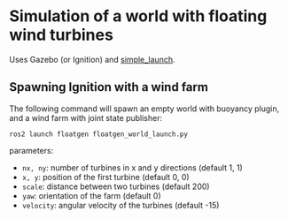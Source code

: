 # Simulation of a world with floating wind turbines

Uses Gazebo (or Ignition) and [simple_launch](https://github.com/oKermorgant/simple_launch).


## Spawning Ignition with a wind farm

The following command will spawn an empty world with buoyancy plugin, and a wind farm with joint state publisher:

`ros2 launch floatgen floatgen_world_launch.py`

parameters:

- `nx, ny`: number of turbines in x and y directions (default 1, 1)
- `x, y`: position of the first turbine (default 0, 0)
- `scale`: distance between two turbines (default 200)
- `yaw`: orientation of the farm (default 0)
- `velocity`: angular velocity of the turbines (default -15)

